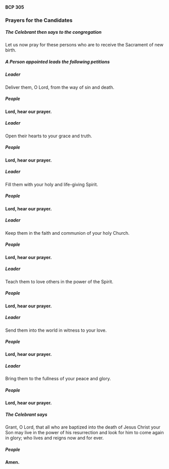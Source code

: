 #### BCP 305
### Prayers for the Candidates

##### The Celebrant then says to the congregation
Let us now pray for these persons who are to receive the Sacrament of new birth.

##### A Person appointed leads the following petitions
##### Leader
Deliver them, O Lord, from the way of sin and death.
##### **People**
**Lord, hear our prayer.**

##### Leader
Open their hearts to your grace and truth.
##### **People**
**Lord, hear our prayer.**

##### Leader
Fill them with your holy and life-giving Spirit.
##### **People**
**Lord, hear our prayer.**

##### Leader
Keep them in the faith and communion of your holy
Church.
##### **People**
**Lord, hear our prayer.**

##### Leader
Teach them to love others in the power of the Spirit.
##### **People**
**Lord, hear our prayer.**

##### Leader
Send them into the world in witness to your love.
##### **People**
**Lord, hear our prayer.**

##### Leader
Bring them to the fullness of your peace and glory.
##### **People**
**Lord, hear our prayer.**

##### The Celebrant says
Grant, O Lord, that all who are baptized into the death
of Jesus Christ your Son may live in the power of his
resurrection and look for him to come again in glory; who
lives and reigns now and for ever.

##### **People**
**Amen.**
